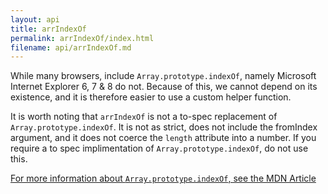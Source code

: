```yaml
---
layout: api
title: arrIndexOf
permalink: arrIndexOf/index.html
filename: api/arrIndexOf.md
---
```


While many browsers, include `Array.prototype.indexOf`,  namely Microsoft Internet Explorer 6, 7
& 8 do not. Because of this,  we cannot depend on its existence, and it is therefore easier to use a
custom helper function.

It is worth noting that `arrIndexOf` is not a to-spec  replacement of `Array.prototype.indexOf`. It
is not as strict,  does not include the fromIndex argument, and it does not coerce the  `length`
attribute into a number. If you require a to spec implimentation of `Array.prototype.indexOf`, do
not use this.

[For more information about `Array.prototype.indexOf`, see the 
MDN Article](https://developer.mozilla.org/en/JavaScript/Reference/Global_Objects/Array/indexOf)